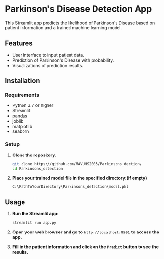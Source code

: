 # Parkinson's Disease Detection App

This Streamlit app predicts the likelihood of Parkinson's Disease based on patient information and a trained machine learning model.

## Features
- User interface to input patient data.
- Prediction of Parkinson's Disease with probability.
- Visualizations of prediction results.

## Installation

### Requirements

- Python 3.7 or higher
- Streamlit
- pandas
- joblib
- matplotlib
- seaborn

### Setup

1. **Clone the repository:**

    ```bash
    git clone https://github.com/MAVUHS2003/Parkinsons_dection/
    cd Parkinsons_detection
    ```

2. **Place your trained model file in the specified directory:(if empty)**

    ```plaintext
    C:\PathToYourDirectory\Parkinsons_detection\model.pkl
    ```

## Usage

1. **Run the Streamlit app:**

    ```bash
    streamlit run app.py
    ```

2. **Open your web browser and go to** `http://localhost:8501` **to access the app.**

3. **Fill in the patient information and click on the `Predict` button to see the results.**
